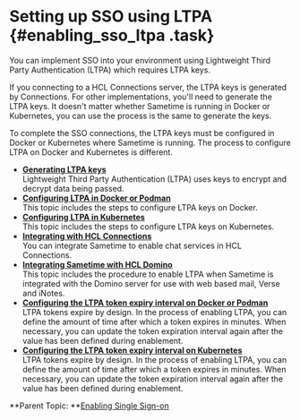 # Setting up SSO using LTPA {#enabling_sso_ltpa .task}

You can implement SSO into your environment using Lightweight Third Party Authentication \(LTPA\) which requires LTPA keys.

If you connecting to a HCL Connections server, the LTPA keys is generated by Connections. For other implementations, you'll need to generate the LTPA keys. It doesn't matter whether Sametime is running in Docker or Kubernetes, you can use the process is the same to generate the keys.

To complete the SSO connections, the LTPA keys must be configured in Docker or Kubernetes where Sametime is running. The process to configure LTPA on Docker and Kubernetes is different.

-   **[Generating LTPA keys](ltpa_generate_key.md)**  
Lightweight Third Party Authentication \(LTPA\) uses keys to encrypt and decrypt data being passed.
-   **[Configuring LTPA in Docker or Podman](ltpa_configure_docker.md)**  
This topic includes the steps to configure LTPA keys on Docker.
-   **[Configuring LTPA in Kubernetes](ltpa_configure_kubernetes.md)**  
This topic includes the steps to configure LTPA keys on Kubernetes.
-   **[Integrating with HCL Connections](ltpa_configure_connections.md)**  
You can integrate Sametime to enable chat services in HCL Connections.
-   **[Integrating Sametime with HCL Domino](ltpa_configure_domino.md)**  
This topic includes the procedure to enable LTPA when Sametime is integrated with the Domino server for use with web based mail, Verse and iNotes.
-   **[Configuring the LTPA token expiry interval on Docker or Podman](t_configure_ltpa_duration_docker.md)**  
LTPA tokens expire by design. In the process of enabling LTPA, you can define the amount of time after which a token expires in minutes. When necessary, you can update the token expiration interval again after the value has been defined during enablement.
-   **[Configuring the LTPA token expiry interval on Kubernetes](t_configure_ltpa_duration_k8s.md)**  
LTPA tokens expire by design. In the process of enabling LTPA, you can define the amount of time after which a token expires in minutes. When necessary, you can update the token expiration interval again after the value has been defined during enablement.

**Parent Topic:  **[Enabling Single Sign-on](enabling_sso.md)

